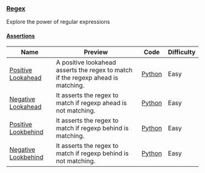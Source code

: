 
### [Regex](https://www.hackerrank.com/domains/regex)
Explore the power of regular expressions


#### [Assertions](https://www.hackerrank.com/domains/regex/assertions)

Name | Preview | Code | Difficulty
---- | ------- | ---- | ----------
[Positive Lookahead](https://www.hackerrank.com/challenges/positive-lookahead)|A positive lookahead asserts the regex to match if the regexp ahead is matching.|[Python](positive-lookahead.py)|Easy
[Negative Lookahead](https://www.hackerrank.com/challenges/negative-lookahead)|It asserts the regex to match if regexp ahead is not matching.|[Python](negative-lookahead.py)|Easy
[Positive Lookbehind](https://www.hackerrank.com/challenges/positive-lookbehind)|It asserts the regex to match if regexp behind is matching.|[Python](positive-lookbehind.py)|Easy
[Negative Lookbehind](https://www.hackerrank.com/challenges/negative-lookbehind)|It asserts the regex to match if regexp behind is not matching.|[Python](negative-lookbehind.py)|Easy

